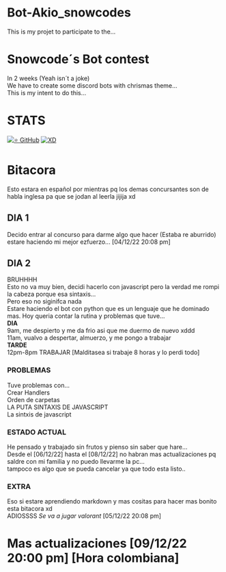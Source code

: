 # Bot-Akio_snowcodes
This is my projet to participate to the...
# Snowcode´s Bot contest
In 2 weeks (Yeah isn´t a joke)  
We have to create some discord bots with chrismas theme...  
This is my intent to do this...

# STATS
[![⭐ GitHub](https://img.shields.io/github/license/Sasuke-thelast/Bot-Akio_snowcodes)](https://github.com/Sasuke-thelast/Bot-Akio_snowcodes/blob/main/LICENSE)
[![XD](https://img.shields.io/github/last-commit/Sasuke-thelast/Bot-Akio_snowcodes)](https://www.youtube.com/watch?v=dQw4w9WgXcQ)

# Bitacora
Esto estara en español por mientras pq los demas concursantes son de habla inglesa pa que se jodan al leerla jijija xd  
   
## **DIA 1**
Decido entrar al concurso para darme algo que hacer (Estaba re aburrido)  
estare haciendo mi mejor ezfuerzo... [04/12/22 20:08 pm]

## **DIA 2**
BRUHHHH  
Esto no va muy bien, decidi hacerlo con javascript pero la verdad me rompi la cabeza porque esa sintaxis...  
Pero eso no siginifca nada  
Estare haciendo el bot con python que es un lenguaje que he dominado mas.
Hoy queria contar la rutina y problemas que tuve...  
**DIA**  
9am, me despierto y me da frio asi que me duermo de nuevo xddd  
11am, vualvo a despertar, almuerzo, y me pongo a trabajar  
**TARDE**  
12pm-8pm TRABAJAR [Malditasea si trabaje 8 horas y lo perdi todo]  
### **PROBLEMAS**
Tuve problemas con...  
Crear Handlers  
Orden de carpetas  
LA PUTA SINTAXIS DE JAVASCRIPT  
La sintxis de javascript  
### **ESTADO ACTUAL**
He pensado y trabajado sin frutos y pienso sin saber que hare...  
Desde el [06/12/22] hasta el [08/12/22] no habran mas actualizaciones pq saldre con mi familia y no puedo llevarme la pc...  
tampoco es algo que se pueda cancelar ya que todo esta listo..  
### **EXTRA**
Eso si estare aprendiendo markdown y mas cositas para hacer mas bonito esta bitacora xd  
ADIOSSSS *Se va a jugar valorant* [05/12/22 20:08 pm]


# Mas actualizaciones [09/12/22 20:00 pm] [Hora colombiana]